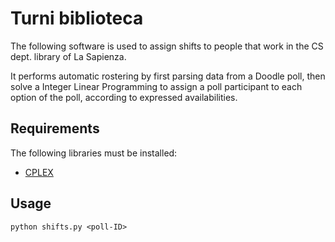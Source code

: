 # Turni biblioteca

The following software is used to assign shifts to people that work in the CS dept. library of La Sapienza.

It performs automatic rostering by first parsing data from a Doodle poll, then solve a Integer Linear Programming to assign a poll participant to each option of the poll, according to expressed availabilities.

## Requirements

The following libraries must be installed:

- [CPLEX](https://www.ibm.com/analytics/cplex-optimizer)

## Usage

`python shifts.py <poll-ID>`
